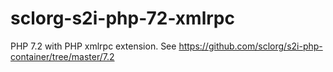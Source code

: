 # sclorg-s2i-php-72-xmlrpc
PHP 7.2 with PHP xmlrpc extension.
See https://github.com/sclorg/s2i-php-container/tree/master/7.2
